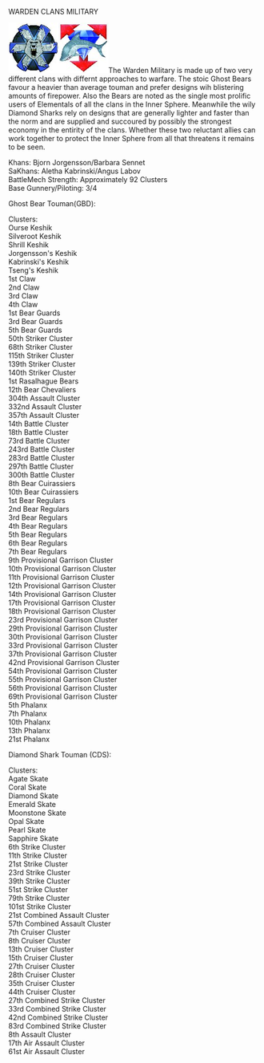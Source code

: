WARDEN CLANS MILITARY

![ghostbear](../_img/ghostbear.jpg)![diamondshark](../_img/diamondshark.jpg)The Warden Military is made up of two very different clans with differnt approaches to warfare.
The stoic Ghost Bears favour a heavier than average touman and prefer designs wih blistering amounts of firepower. Also the Bears are noted as the single most prolific users of Elementals of all the clans in the Inner Sphere. Meanwhile the wily Diamond Sharks rely on designs that are generally lighter and faster than the norm and are supplied and succoured by possibly the strongest economy in the entirity of the clans. Whether these two reluctant allies can work together to protect the Inner Sphere from all that threatens it remains to be seen. 


Khans: Bjorn Jorgensson/Barbara Sennet
<br>SaKhans: Aletha Kabrinski/Angus Labov
<br>BattleMech Strength: Approximately 92 Clusters
<br>Base Gunnery/Piloting: 3/4

Ghost Bear Touman(GBD):

Clusters:
<br>Ourse Keshik
<br>Silveroot Keshik
<br>Shrill Keshik
<br>Jorgensson's Keshik
<br>Kabrinski's Keshik
<br>Tseng's Keshik
<br>1st Claw
<br>2nd Claw
<br>3rd Claw
<br>4th Claw
<br>1st Bear Guards 
<br>3rd Bear Guards
<br>5th Bear Guards
<br>50th Striker Cluster
<br>68th Striker Cluster
<br>115th Striker Cluster 
<br>139th Striker Cluster
<br>140th Striker Cluster 
<br>1st Rasalhague Bears
<br>12th Bear Chevaliers
<br>304th Assault Cluster
<br>332nd Assault Cluster
<br>357th Assault Cluster
<br>14th Battle Cluster
<br>18th Battle Cluster
<br>73rd Battle Cluster
<br>243rd Battle Cluster
<br>283rd Battle Cluster
<br>297th Battle Cluster
<br>300th Battle Cluster
<br>8th Bear Cuirassiers
<br>10th Bear Cuirassiers
<br>1st Bear Regulars
<br>2nd Bear Regulars
<br>3rd Bear Regulars
<br>4th Bear Regulars
<br>5th Bear Regulars
<br>6th Bear Regulars
<br>7th Bear Regulars
<br>9th Provisional Garrison Cluster
<br>10th Provisional Garrison Cluster
<br>11th Provisional Garrison Cluster
<br>12th Provisional Garrison Cluster
<br>14th Provisional Garrison Cluster
<br>17th Provisional Garrison Cluster
<br>18th Provisional Garrison Cluster
<br>23rd Provisional Garrison Cluster
<br>29th Provisional Garrison Cluster
<br>30th Provisional Garrison Cluster
<br>33rd Provisional Garrison Cluster
<br>37th Provisional Garrison Cluster
<br>42nd Provisional Garrison Cluster
<br>54th Provisional Garrison Cluster
<br>55th Provisional Garrison Cluster
<br>56th Provisional Garrison Cluster
<br>69th Provisional Garrison Cluster
<br>5th Phalanx
<br>7th Phalanx
<br>10th Phalanx
<br>13th Phalanx
<br>21st Phalanx

Diamond Shark Touman (CDS): 

Clusters:
<br>Agate Skate
<br>Coral Skate
<br>Diamond Skate
<br>Emerald Skate
<br>Moonstone Skate
<br>Opal Skate
<br>Pearl Skate
<br>Sapphire Skate
<br>6th Strike Cluster 
<br>11th Strike Cluster 
<br>21st Strike Cluster
<br>23rd Strike Cluster
<br>39th Strike Cluster
<br>51st Strike Cluster 
<br>79th Strike Cluster 
<br>101st Strike Cluster
<br>21st Combined Assault Cluster
<br>57th Combined Assault Cluster
<br>7th Cruiser Cluster 
<br>8th Cruiser Cluster 
<br>13th Cruiser Cluster 
<br>15th Cruiser Cluster 
<br>27th Cruiser Cluster
<br>28th Cruiser Cluster 
<br>35th Cruiser Cluster
<br>44th Cruiser Cluster 
<br>27th Combined Strike Cluster
<br>33rd Combined Strike Cluster
<br>42nd Combined Strike Cluster 
<br>83rd Combined Strike Cluster 
<br>8th Assault Cluster
<br>17th Air Assault Cluster
<br>61st Air Assault Cluster 


